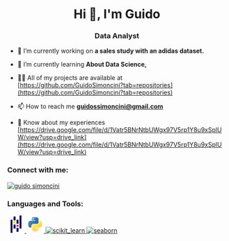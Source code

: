 <h1 align="center">Hi 👋, I'm Guido</h1>
<h3 align="center">Data Analyst</h3>

- 🔭 I’m currently working on **a sales study with an adidas dataset.**

- 🌱 I’m currently learning **About Data Science,**

- 👨‍💻 All of my projects are available at [https://github.com/GuidoSimoncini?tab=repositories](https://github.com/GuidoSimoncini?tab=repositories)

- 📫 How to reach me **guidossimoncini@gmail.com**

- 📄 Know about my experiences [https://drive.google.com/file/d/1Vatr5BNrNtbUWgx97V5rp1Y8u9xSplUW/view?usp=drive_link](https://drive.google.com/file/d/1Vatr5BNrNtbUWgx97V5rp1Y8u9xSplUW/view?usp=drive_link)

<h3 align="left">Connect with me:</h3>
<p align="left">
<a href="https://linkedin.com/in/guido simoncini" target="blank"><img align="center" src="https://raw.githubusercontent.com/rahuldkjain/github-profile-readme-generator/master/src/images/icons/Social/linked-in-alt.svg" alt="guido simoncini" height="30" width="40" /></a>
</p>

<h3 align="left">Languages and Tools:</h3>
<p align="left"> <a href="https://pandas.pydata.org/" target="_blank" rel="noreferrer"> <img src="https://raw.githubusercontent.com/devicons/devicon/2ae2a900d2f041da66e950e4d48052658d850630/icons/pandas/pandas-original.svg" alt="pandas" width="40" height="40"/> </a> <a href="https://www.python.org" target="_blank" rel="noreferrer"> <img src="https://raw.githubusercontent.com/devicons/devicon/master/icons/python/python-original.svg" alt="python" width="40" height="40"/> </a> <a href="https://scikit-learn.org/" target="_blank" rel="noreferrer"> <img src="https://upload.wikimedia.org/wikipedia/commons/0/05/Scikit_learn_logo_small.svg" alt="scikit_learn" width="40" height="40"/> </a> <a href="https://seaborn.pydata.org/" target="_blank" rel="noreferrer"> <img src="https://seaborn.pydata.org/_images/logo-mark-lightbg.svg" alt="seaborn" width="40" height="40"/> </a> </p>
